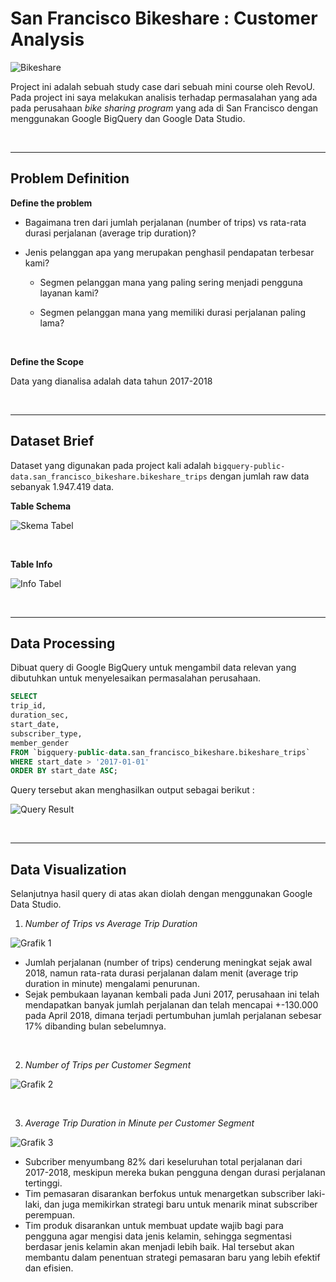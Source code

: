# **San Francisco Bikeshare : Customer Analysis**

![Bikeshare](https://user-images.githubusercontent.com/101962147/161291601-927db25c-b203-49c1-a3e9-6d9442d25f49.jpg)

Project ini adalah sebuah study case dari sebuah mini course oleh RevoU. Pada project ini saya melakukan analisis terhadap permasalahan yang ada pada perusahaan _bike sharing program_ yang ada di San Francisco dengan menggunakan Google BigQuery dan Google Data Studio.

<br/>

<hr>

## **Problem Definition**
**Define the problem**

- Bagaimana tren dari jumlah perjalanan (number of trips) vs rata-rata durasi perjalanan (average trip duration)?

- Jenis pelanggan apa yang merupakan penghasil pendapatan terbesar kami?

  - Segmen pelanggan mana yang paling sering menjadi pengguna layanan kami?

  - Segmen pelanggan mana yang memiliki durasi perjalanan paling lama?


<br/>

**Define the Scope**

Data yang dianalisa adalah data tahun 2017-2018

<br/>

<hr>

## **Dataset Brief**

Dataset yang digunakan pada project kali adalah `bigquery-public-data.san_francisco_bikeshare.bikeshare_trips` dengan jumlah raw data sebanyak 1.947.419 data.

**Table Schema**

![Skema Tabel](https://user-images.githubusercontent.com/101962147/161291832-248c806f-604e-4d74-952b-5756a762e5ff.png)

<br/>

**Table Info**

![Info Tabel](https://user-images.githubusercontent.com/101962147/161342124-12066009-ac9a-4ac8-89de-f6cb238e9f75.png)

<br/>

<hr>

## **Data Processing**

Dibuat query di Google BigQuery untuk mengambil data relevan yang dibutuhkan untuk menyelesaikan permasalahan perusahaan.

```SQL
SELECT 
trip_id,
duration_sec, 
start_date,
subscriber_type,
member_gender 
FROM `bigquery-public-data.san_francisco_bikeshare.bikeshare_trips` 
WHERE start_date > '2017-01-01'
ORDER BY start_date ASC;
```

Query tersebut akan menghasilkan output sebagai berikut :

![Query Result](https://user-images.githubusercontent.com/101962147/161292181-87c1da69-b244-42d1-97a6-90ca777f8379.png)

<Br/>

<Hr>

## **Data Visualization**
Selanjutnya hasil query di atas akan diolah dengan menggunakan Google Data Studio.

1. _Number of Trips vs Average Trip Duration_

![Grafik 1](https://user-images.githubusercontent.com/101962147/161293046-a5f1a55f-8a40-41ec-ab10-7fef936052d2.png)

- Jumlah perjalanan (number of trips) cenderung meningkat sejak awal 2018, namun rata-rata durasi perjalanan dalam menit (average trip duration in minute) mengalami penurunan.
- Sejak pembukaan layanan kembali pada Juni 2017, perusahaan ini telah mendapatkan banyak jumlah perjalanan dan telah mencapai +-130.000 pada April 2018, dimana terjadi pertumbuhan jumlah perjalanan sebesar 17% dibanding bulan sebelumnya.

<Br>

2. _Number of Trips per Customer Segment_

![Grafik 2](https://user-images.githubusercontent.com/101962147/161293100-26c02cc3-6f0b-4665-9bec-e81e949120b1.png)


<Br/>

3. _Average Trip Duration in Minute per Customer Segment_

![Grafik 3](https://user-images.githubusercontent.com/101962147/161293149-12afe616-83a9-4bbc-b07e-c1191c5a6df0.png)

- Subcriber menyumbang 82% dari keseluruhan total perjalanan dari 2017-2018, meskipun mereka bukan pengguna dengan durasi perjalanan tertinggi.
- Tim pemasaran disarankan berfokus untuk menargetkan subscriber laki-laki, dan juga memikirkan strategi baru untuk menarik minat subscriber perempuan.
- Tim produk disarankan untuk membuat update wajib bagi para pengguna agar mengisi data jenis kelamin, sehingga segmentasi berdasar jenis kelamin akan menjadi lebih baik. Hal tersebut akan membantu dalam penentuan strategi pemasaran baru yang lebih efektif dan efisien.
